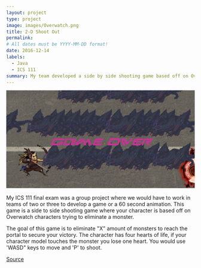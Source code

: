 ```yaml
---
layout: project
type: project
image: images/Overwatch.png
title: 2-D Shoot Out
permalink: 
# All dates must be YYYY-MM-DD format!
date: 2016-12-14
labels:
  - Java
  - ICS 111
summary: My team developed a side by side shooting game based off on Overwatch characters killing pokemon characters.
---
```


<div class="ui medium rounded images">
  <img class="ui medium image" src="../images/project1.PNG">
</div>

My ICS 111 final exam was a group project where we would have to work in teams of two or three to develop a game or a 60 second animation. This game is a side to side shooting game where your character is based off on Overwatch characters trying to eliminate a monster. 

The goal of this game is to eliminate "X" amount of monsters to reach the portal to secure your victory. The character has four hearts of life, if your character model touches the monster you lose one heart. You would use 'WASD" keys to move and 'P' to shoot.

<a href="https://github.com/collinhw/Project3">Source</a>




